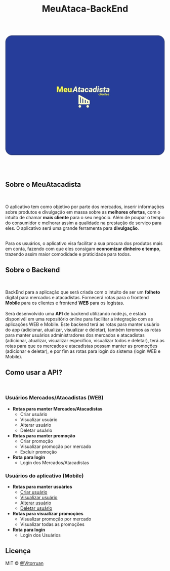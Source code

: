 <div align="center">
  <h1>MeuAtaca-BackEnd</h1>
</div>
</br>
</br>

<p align="center">  
  <img src="https://github.com/vitorruann/MeuAtaca-BackEnd/blob/master/images/LogoFundoAzuk.jpg"/>
</p>
</br>
</br>

## Sobre o MeuAtacadista
</br>

O aplicativo tem como objetivo por parte dos mercados, inserir informações sobre produtos e divulgação em massa sobre as **melhores ofertas**, com o intuito de chamar **mais cliente** para o seu negócio. Além de poupar o tempo do consumidor e melhorar assim a qualidade na prestação de serviço para eles. O aplicativo será uma grande ferramenta para **divulgação**.
</br>
</br>

Para os usuários, o aplicativo visa facilitar a sua procura dos produtos mais em conta, fazendo com que eles consigam **economizar dinheiro e tempo**, trazendo assim maior comodidade e praticidade para todos.

## Sobre o Backend
</br>

BackEnd para a aplicação que será criada com o intuito de ser um **folheto** digital para mercados e atacadistas. Fornecerá rotas para o frontend **Mobile** para os clientes e frontend **WEB** para os logistas.
</br>
</br>
Será desenvolvido uma **API** de backend utilizando node.js, e estará disponivél em uma repositório online para facilitar a integração com as aplicações WEB e Mobile. Este backend terá as rotas para manter usuário do app (adicionar, atualizar, visualizar e deletar), também teremos as rotas para manter usuários administradores dos mercados e atacadistas (adicionar, atualizar, visualizar específico, visualizar todos e deletar), terá as rotas para que os mercados e atacadistas possam manter as promoções (adicionar e deletar), e por fim as rotas para login do sistema (login WEB e Mobile).

## Como usar a API?
</br>

### Usuários Mercados/Atacadistas (WEB)
* **Rotas para manter Mercados/Atacadistas**
  * Criar usuário
  * Visualizar usuário
  * Alterar usuário
  * Deletar usuário 
* **Rotas para manter promoção**
  * Criar promoção
  * Visualizar promoção por mercado
  * Excluir promoção
* **Rota para login**
  * Login dos Mercados/Atacadistas

### Usuários do aplicativo (Mobile)
* **Rotas para manter usuários**
  * [Criar usuário](/Info/userCustomer/Criar/README.md)
  * [Visualizar usuário](Info/userCustomer/Visualizar/README.md)
  * [Alterar usuário](Info/userCustomer/Alterar/README.md)
  * [Deletar usuário](Info/userCustomer/Deletar/README.md)
* **Rotas para visualizar promoções**
  * Visualizar promoção por mercado
  * Visualizar todas as promoções
* **Rota para login**
  * Login dos Usuários
## Licença
MIT © [@Vitorruan](https://github.com/vitorruann)